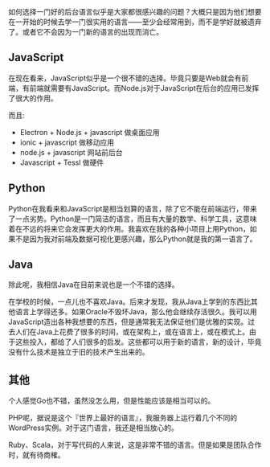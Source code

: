 如何选择一门好的后台语言似乎是大家都很感兴趣的问题？大概只是因为他们想要在一开始的时候去学一门很实用的语言——至少会经常用到，而不是学好就被遗弃了。或者它不会因为一门新的语言的出现而消亡。

JavaScript
---

在现在看来，JavaScript似乎是一个很不错的选择。毕竟只要是Web就会有前端，有前端就需要有JavaScript。而Node.js对于JavaScript在后台的应用已发挥了很大的作用。

而且:

 - Electron + Node.js + javascript 做桌面应用
 - ionic + javascript 做移动应用
 - node.js + javascript 网站前后台
 - Javascript + Tessl 做硬件

Python
---

Python在我看来和JavaScript是相当划算的语言，除了它不能在前端运行，带来了一点劣势。Python是一门简洁的语言，而且有大量的数学、科学工具，这意味着在不远的将来它会发挥更大的作用。我喜欢在我的各种小项目上用Python，如果不是因为我对前端及数据可视化更感兴趣，那么Python就是我的第一语言了。

Java
---

除此呢，我相信Java在目前来说也是一个不错的选择。

在学校的时候，一点儿也不喜欢Java。后来才发现，我从Java上学到的东西比其他语言上学得还多。如果Oracle不毁坏Java，那么他会继续存活很久。我可以用JavaScript造出各种我想要的东西，但是通常我无法保证他们是优雅的实现。过去人们在Java上花费了很多的时间，或在架构上，或在语言上，或在模式上。由于这些投入，都给了人们很多的启发。这些都可以用于新的语言，新的设计，毕竟没有什么技术是独立于旧的技术产生出来的。

其他
---

个人感觉Go也不错，虽然没怎么用，但是性能应该是相当可以的。

PHP呢，据说是这个『世界上最好的语言』，我服务器上运行着几个不同的WordPress实例。对于这门语言，我还是相当放心的。

Ruby、Scala，对于写代码的人来说，这是非常不错的语言。但是如果是团队合作时，就有待商榷。